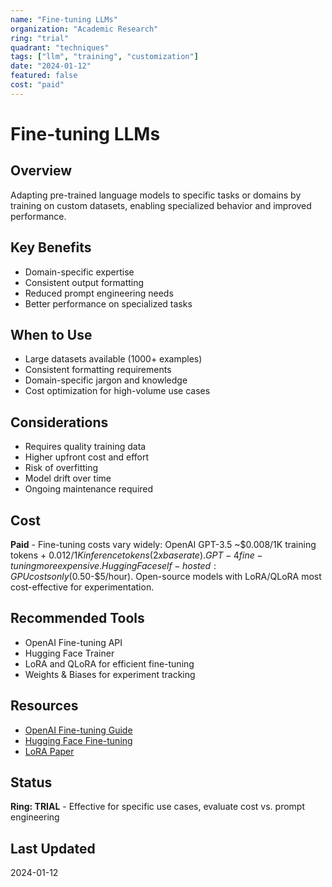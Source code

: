 ```yaml
---
name: "Fine-tuning LLMs"
organization: "Academic Research"
ring: "trial"
quadrant: "techniques"
tags: ["llm", "training", "customization"]
date: "2024-01-12"
featured: false
cost: "paid"
---
```


# Fine-tuning LLMs

## Overview
Adapting pre-trained language models to specific tasks or domains by training on custom datasets, enabling specialized behavior and improved performance.

## Key Benefits
- Domain-specific expertise
- Consistent output formatting
- Reduced prompt engineering needs
- Better performance on specialized tasks

## When to Use
- Large datasets available (1000+ examples)
- Consistent formatting requirements
- Domain-specific jargon and knowledge
- Cost optimization for high-volume use cases

## Considerations
- Requires quality training data
- Higher upfront cost and effort
- Risk of overfitting
- Model drift over time
- Ongoing maintenance required

## Cost
**Paid** - Fine-tuning costs vary widely: OpenAI GPT-3.5 ~$0.008/1K training tokens + $0.012/1K inference tokens (2x base rate). GPT-4 fine-tuning more expensive. Hugging Face self-hosted: GPU costs only ($0.50-$5/hour). Open-source models with LoRA/QLoRA most cost-effective for experimentation.

## Recommended Tools
- OpenAI Fine-tuning API
- Hugging Face Trainer
- LoRA and QLoRA for efficient fine-tuning
- Weights & Biases for experiment tracking

## Resources
- [OpenAI Fine-tuning Guide](https://platform.openai.com/docs/guides/fine-tuning)
- [Hugging Face Fine-tuning](https://huggingface.co/docs/transformers/training)
- [LoRA Paper](https://arxiv.org/abs/2106.09685)

## Status
**Ring: TRIAL** - Effective for specific use cases, evaluate cost vs. prompt engineering

## Last Updated
2024-01-12
